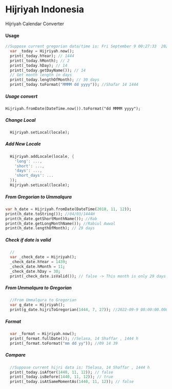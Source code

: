 # Hijriyah Indonesia

Hijriyah Calendar Converter


#### Usage
```dart
//Suppose current gregorian data/time is: Fri September 9 00:27:33  2022
  var _today = Hijriyah.now();
  print(_today.hYear); // 1444
  print(_today.hMonth); // 2
  print(_today.hDay); // 14
  print(_today.getDayName()); // 14
  // Get month length in days
  print(_today.lengthOfMonth); // 30 days
  print(_today.toFormat("MMMM dd yyyy")); //Shafar 14 1444
```

##### Usage convert
```
Hijriyah.fromDate(DateTime.now()).toFormat("dd MMMM yyyy");
```
 ##### Change Local
```dart
  Hijriyah.setLocal(locale);
```
 ##### Add New Locale
```dart
  Hijriyah.addLocale(locale, {
    'long': ...,
    'short': ...,
    'days': ...,
    'short_days': ...
  });
  Hijriyah.setLocal(locale);
```
  ##### From Gregorian to Ummalqura
  ```dart
  var h_date = Hijriyah.fromDate(DateTime(2018, 11, 12));
  print(h_date.toString()); //04/03/1444H
  print(h_date.getShortMonthName()); //Rab
  print(h_date.getLongMonthName()); //Rabiul Awwal
  print(h_date.lengthOfMonth); // 29 days
```
##### Check if date is valid
```dart
  //
  var _check_date = Hijriyah();
  _check_date.hYear = 1439;
  _check_date.hMonth = 11;
  _check_date.hDay = 30;
  print(_check_date.isValid()); // false -> This month is only 29 days
```
##### From Ummalqura to Gregorian
```dart
  //From Ummalqura to Gregorian
  var g_date = Hijriyah();
  print(g_date.hijriToGregorian(1444, 7, 27)); //2022-09-9 00:00:00.000
```
  ##### Format
```dart
  var _format = Hijriyah.now();
  print(_format.fullDate()); //Selasa, 14 Shaffar , 1444 h
  print(_format.toFormat("mm dd yy")); //09 14 39
```
  ##### Compare

```dart
  //Suppose current hijri data is: TSelasa, 14 Shaffar , 1444 h
  print(_today.isAfter(1440, 11, 12)); // false
  print(_today.isBefore(1440, 11, 12)); // true
  print(_today.isAtSameMomentAs(1440, 11, 12)); // false

  ```

